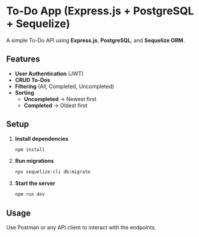 # To-Do App (Express.js + PostgreSQL + Sequelize)

A simple To-Do API using **Express.js**, **PostgreSQL**, and **Sequelize ORM**.

## Features
- **User Authentication** (JWT)  
- **CRUD To-Dos**  
- **Filtering** (All, Completed, Uncompleted)  
- **Sorting**  
  - **Uncompleted** → Newest first  
  - **Completed** → Oldest first  

## Setup

1. **Install dependencies**  
   ```sh
   npm install
   ```

2. **Run migrations**  
   ```sh
   npx sequelize-cli db:migrate
   ```

3. **Start the server**  
   ```sh
   npm run dev
   ```

## Usage
Use Postman or any API client to interact with the endpoints.
